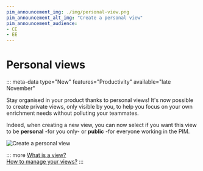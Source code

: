 ```yaml
---
pim_announcement_img: ./img/personal-view.png
pim_announcement_alt_img: "Create a personal view"
pim_announcement_audience:
- CE
- EE
---
```


# Personal views
::: meta-data type="New" features="Productivity" available="late November"

Stay organised in your product thanks to personal views! It's now possible to create private views, only visible by you, to help you focus on your own enrichment needs without polluting your teammates. 

Indeed, when creating a new view, you can now select if you want this view to be **personal** -for you only- or **public** -for everyone working in the PIM.

![Create a personal view](../img/personal-view.png)

::: more
[What is a view?](../articles/manage-your-views.html#work-with-the-views)  
[How to manage your views?](../articles/manage-your-views.html#create-a-view)
:::
